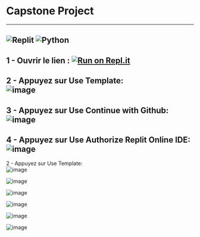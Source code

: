 # Capstone Project 
---------------------------
![Replit](https://img.shields.io/badge/Replit-DD1200?style=for-the-badge&logo=Replit&logoColor=white) ![Python](https://img.shields.io/badge/python-3670A0?style=for-the-badge&logo=python&logoColor=ffdd54)<br>
---------------------------
1 - Ouvrir le lien :
[![Run on Repl.it](https://replit.com/@yahia-kplr/KplrWebSCRAPINGTemplate?v=1)](https://replit.com/@yahia-kplr/KplrWebSCRAPINGTemplate?v=1)<br>
---------------------------
2 - Appuyez sur Use Template:<br>
![image](https://user-images.githubusercontent.com/123749462/224277876-64fd1460-00c4-468d-a2ac-33a404d663ba.png)<br>
---------------------------
3 - Appuyez sur Use Continue with Github:<br>
![image](https://user-images.githubusercontent.com/123749462/224278332-8f4246cb-82bd-4e4b-bb9e-0708749852a8.png)<br>
---------------------------
4 - Appuyez sur Use Authorize Replit Online IDE:<br>
![image](https://user-images.githubusercontent.com/123749462/224278686-e0c96d03-beeb-40c3-a095-146eaf1dff9d.png)<br>
---------------------------
2 - Appuyez sur Use Template:<br>
![image](https://user-images.githubusercontent.com/123749462/224278959-553d1a8c-e3fe-4a37-a402-967eecbc41af.png)<br>

![image](https://user-images.githubusercontent.com/123749462/224279259-cc9c925e-23f0-4364-affc-9299f5561831.png)

![image](https://user-images.githubusercontent.com/123749462/224279585-cd0a89f6-496b-4e66-a34c-71d99c136f15.png)

![image](https://user-images.githubusercontent.com/123749462/224279800-2a7e19b2-5a23-4c74-b704-48eb31394473.png)

![image](https://user-images.githubusercontent.com/123749462/224280059-89a5aa41-58af-4d27-b878-9b044a80ed94.png)

![image](https://user-images.githubusercontent.com/123749462/224280444-73306e13-91ba-4002-b4cd-10ead4b35a38.png)
